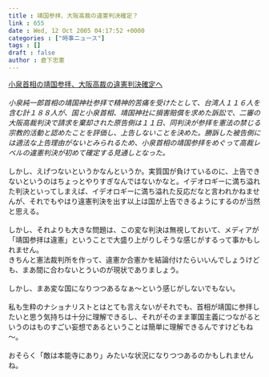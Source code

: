 ```yaml
---
title : 靖国参拝、大阪高裁の違憲判決確定？
link : 655
date : Wed, 12 Oct 2005 04:17:52 +0000
categories : ["時事ニュース"]
tags : []
draft : false
author : 倉下忠憲
---
```


<A HREF="http://www.asahi.com/national/update/1011/OSK200510110045.html" TARGET="_blank">小泉首相の靖国参拝、大阪高裁の違憲判決確定へ</A><BR><BR><I>小泉純一郎首相の靖国神社参拝で精神的苦痛を受けたとして、台湾人１１６人を含む計１８８人が、国と小泉首相、靖国神社に損害賠償を求めた訴訟で、二審の大阪高裁判決で請求を棄却された原告側は１１日、同判決が参拝を憲法の禁じる宗教的活動と認めたことを評価し、上告しないことを決めた。勝訴した被告側には適法な上告理由がないとみられるため、小泉首相の靖国参拝をめぐって高裁レベルの違憲判決が初めて確定する見通しとなった。 </I><BR><BR>しかし、えげつないというかなんというか。実質国が負けているのに、上告できないというのはちょっとやりすぎなんではないかなと。イデオロギーに満ち溢れた判決といってしまえば、イデオロギーに満ち溢れた反応だなと言われかねませんが、それでもやはり違憲判決を出す以上は国が上告できるようにするのが当然と思える。<BR><BR>しかし、それよりも大きな問題は、この変な判決は無視しておいて、メディアが「靖国参拝は違憲」ということで大盛り上がりしそうな感じがするって事かもしれません。<BR>きちんと憲法裁判所を作って、違憲か合憲かを結論付けたらいいんでしょうけども、まあ間に合わないとういのが現状でありましょう。<BR><BR>しかし、まあ変な国になりつつあるなぁ～という感じがしないでもない。<BR><BR>私も生粋のナショナリストとはとても言えないがそれでも、首相が靖国に参拝したいと思う気持ちは十分に理解できるし、それがそのまま軍国主義につながるというのはものすごい妄想であるということは簡単に理解できるんですけどもね～。<BR><BR>おそらく「敵は本能寺にあり」みたいな状況になりつつあるのかもしれませんね。<br><br>
